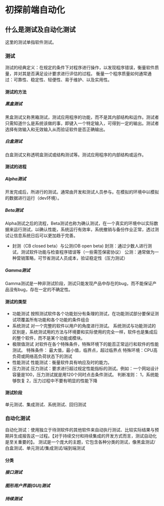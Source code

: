 # 初探前端自动化
## 什么是测试及自动化测试
这里的测试单指软件测试。
### 测试
测试的经典定义：在规定的条件下对程序进行操作，以发现程序错误，衡量软件质量，并对其是否满足设计要求进行评估的过程。
衡量一个程序质量如何通常通过：可靠性、稳定性、轻便性、易于维护、以及实用性。
#### 测试的方法
##### 黑盒测试
黑盒测试又称黑箱测试，测试应用程序的功能，而不是其内部结构和运作。测试者只需知道什么是系统该做的事，即键入一个特定输入，可得到一定的输出。测试者选择有效输入和无效输入从而验证软件是否正确输出。
##### 白盒测试
白盒测试又称透明盒测试或结构测试等。测试应用程序的内部结构或运作。
#### 测试的进程
##### Alpha测试
开发完成后，所进行的测试。通常由开发和测试人员参与。在模拟的环境中以模拟的数据进行运行（dev环境）。
##### Beta测试
Alpha测试之后的流程，Beta测试也称为确认测试，在一个真实的环境中以实际数据来运行测试，以确认性能，系统运行有效率，系统撤销与备份作业正常，透过测试让信息系统日后可以更加趋于完善。
* 封测（CB closed beta）与公测(OB open beta)
封测：通过少数人进行测试，测试软件功能与检查程序错误等（一些需签保密协议）
公测：通常做为一种营销策略，可节省测试人员成本，验证稳定性（压力测试）
##### Gamma测试
Gamma测试是一种非测试阶段，测试只能发现产品中存在的bug，而不能保证产品没有bug，存在一定的不确定性。
#### 测试的类型
* 功能测试
按照测试软件各个功能划分有条理的测试，在功能测试部分要保证测试项覆盖所有功能和各个功能的条件组合
* 系统测试
对一个完整的软件以用户的角度进行测试。
系统测试与功能测试的区别是，系统测试用的方法与环境要和实际使用的完全一样，软件也是集成后的整个软件，而不是某个功能或模块。
* 极限值测试
对软件在各个特殊条件，特殊环境下的能否正常运行和软件的性能测试。
特殊条件： 最大值，最小值，临界点，超过临界点
特殊环境：CPU高负荷或网络高负荷状态下的测试
* 性能测试
性能测试：衡量软件具有响应及时的能力。
* 压力测试
压力测试：要求进行超过规定性能指标的测试。例如：一个网站设计容量是100，压力测试就是用120个同时点击条件测试。
判断准则：
1，系统能够恢复
2，压力过程中不要有明显的性能下降
#### 测试阶段
单元测试、集成测试、系统测试、回归测试
### 自动化测试
自动化测试：使用独立于待测软件的其他软件来自动执行测试、比较实际结果与预期并生成报告这一过程。【对于持续交付和持续集成的开发方式而言，测试自动化是至关重要的】。
测试是一个庞大的主题，它包含各种分类的测试，像黑盒测试/白盒测试、单元测试/集成测试/端到端测试
#### 分类
##### 接口测试
##### 图形用户界面(GUI)测试
##### 持续测试
